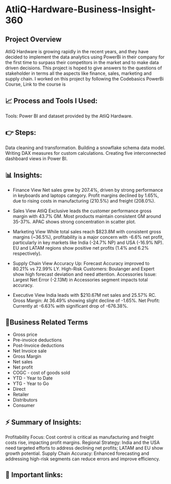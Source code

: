 # AtliQ-Hardware-Business-Insight-360
## Project Overview
AtliQ Hardware is growing rapidly in the recent years, and they have decided to implement the data analytics using PowerBi in their company for the first time to surpass their competitors in the market and to make data driven decisions. This project is hoped to give answers to the questions of stakeholder in terms all the aspects like finance, sales, marketing and supply chain. I worked on this project by following the Codebasics PowerBi Course, Link to the course is

## 📈 Process and Tools I Used:
Tools: Power BI and dataset provided by the AtliQ Hardware.

## 👉 Steps:
Data cleaning and transformation. Building a snowflake schema data model. Writing DAX measures for custom calculations. Creating five interconnected dashboard views in Power BI.

## 📊 Insights:
- Finance View
Net sales grew by 207.4%, driven by strong performance in keyboards and laptops category.
Profit margins declined by 1.65%, due to rising costs in manufacturing (210.5%) and freight (208.0%).

- Sales View
AtliQ Exclusive leads the customer performance gross margin with 43.7% GM.
Most products maintain consistent GM around 35-37%.
APAC shows strong concentration in scatter plot.

- Marketing View
While total sales reach $823.8M with consistent gross margins (~36.5%), profitability is a major concern with -6.6% net profit, particularly in key markets like India (-24.7% NP) and USA (-16.9% NP).
EU and LATAM regions show positive net profits (1.4% and 6.2% respectively).

- Supply Chain View
Accuracy Up: Forecast Accuracy improved to 80.21% vs 72.99% LY.
High-Risk Customers: Boulanger and Expert show high forecast deviation and need attention.
Accessories Issue: Largest Net Error (-2.13M) in Accessories segment impacts total accuracy.

- Executive View
India leads with $210.67M net sales and 25.57% RC.
Gross Margin: At 36.49% showing slight decline of -1.65%.
Net Profit: Currently at -6.63% with significant drop of -676.38%.

## 📝Business Related Terms
- Gross price
- Pre-invoice deductions
- Post-Invoice deductions
- Net Invoice sale
- Gross Margin
- Net sales
- Net profit
- COGC - cost of goods sold
- YTD - Year to Date
- YTG - Year to Go
- Direct
- Retailer
- Distributors
- Consumer

## ⚡ Summary of Insights:
Profitability Focus: Cost control is critical as manufacturing and freight costs rise, impacting profit margins.
Regional Strategy: India and the USA need targeted efforts to address declining net profits; LATAM and EU show growth potential.
Supply Chain Accuracy: Enhanced forecasting and addressing high-risk segments can reduce errors and improve efficiency.

## 🔗 Important links:
